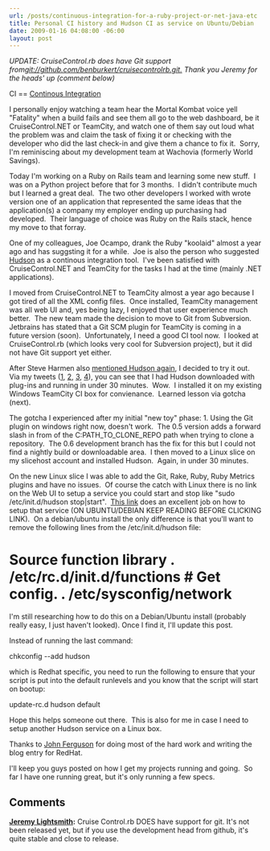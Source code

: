 ```yaml
---
url: /posts/continuous-integration-for-a-ruby-project-or-net-java-etc
title: Personal CI history and Hudson CI as service on Ubuntu/Debian
date: 2009-01-16 04:08:00 -06:00
layout: post
---
```


_UPDATE: CruiseControl.rb does have Git support from[git://github.com/benburkert/cruisecontrolrb.git.](//github.com/benburkert/cruisecontrolrb.git) Thank you Jeremy for the heads' up (comment below)_

CI == [Continous Integration](http://martinfowler.com/articles/continuousIntegration.html)

I personally enjoy watching a team hear the Mortal Kombat voice yell "Fatality" when a build fails and see them all go to the web dashboard, be it CruiseControl.NET or TeamCity, and watch one of them say out loud what the problem was and claim the task of fixing it or checking with the developer who did the last check-in and give them a chance to fix it.  Sorry, I'm reminiscing about my development team at Wachovia (formerly World Savings).

Today I'm working on a Ruby on Rails team and learning some new stuff.  I was on a Python project before that for 3 months.  I didn't contribute much but I learned a great deal.  The two other developers I worked with wrote version one of an application that represented the same ideas that the application(s) a company my employer ending up purchasing had developed.  Their language of choice was Ruby on the Rails stack, hence my move to that forray.

One of my colleagues, Joe Ocampo, drank the Ruby "koolaid" almost a year ago and has suggsting it for a while.  Joe is also the person who suggested [Hudson](https://hudson.dev.java.net/) as a continous integration tool.  I've been satisfied with CruiseControl.NET and TeamCity for the tasks I had at the time (mainly .NET applications).

I moved from CruiseControl.NET to TeamCity almost a year ago because I got tired of all the XML config files.  Once installed, TeamCity management was all web UI and, yes being lazy, I enjoyed that user experience much better.  The new team made the decision to move to Git from Subversion.  Jetbrains has stated that a Git SCM plugin for TeamCity is coming in a future version (soon).  Unfortunately, I need a good CI tool now.  I looked at CruiseControl.rb (which looks very cool for Subversion project), but it did not have Git support yet either.

After Steve Harmen also [mentioned Hudson again](http://twitter.com/stevenharman/status/1116787833), I decided to try it out.  Via my tweets ([1](http://twitter.com/armmer/status/1118561229), [2](http://twitter.com/armmer/status/1118568558), [3](http://twitter.com/armmer/status/1118595541), [4](http://twitter.com/armmer/status/1118596087)), you can see that I had Hudson downloaded with plug-ins and running in under 30 minutes.  Wow.  I installed it on my existing Windows TeamCity CI box for convienance.  Learned lesson via gotcha (next).

The gotcha I experienced after my initial "new toy" phase:
1\. Using the Git plugin on windows right now, doesn't work.  The 0.5 version adds a forward slash in from of the C:PATH_TO_CLONE_REPO path when trying to clone a repository.  The 0.6 development branch has the fix for this but I could not find a nightly build or downloadable area.  I then moved to a Linux slice on my slicehost account and installed Hudson.  Again, in under 30 minutes.

On the new Linux slice I was able to add the Git, Rake, Ruby, Ruby Metrics plugins and have no issues.  Of course the catch with Linux there is no link on the Web UI to setup a service you could start and stop like "sudo /etc/init.d/hudson stop|start".  [This link](http://weblogs.java.net/blog/johnsmart/archive/2008/10/installing_huds.html) does an excellent job on how to setup that service (ON UBUNTU/DEBIAN KEEP READING BEFORE CLICKING LINK).  On a debian/ubuntu install the only difference is that you'll want to remove the following lines from the /etc/init.d/hudson file:

# Source function library . /etc/rc.d/init.d/functions # Get config. . /etc/sysconfig/network

I'm still researching how to do this on a Debian/Ubuntu install (probably really easy, I just haven't looked). Once I find it, I'll update this post.

Instead of running the last command:

chkconfig --add hudson

which is Redhat specific, you need to run the following to ensure that your script is put into the default runlevels and you know that the script will start on bootup:

update-rc.d hudson default

Hope this helps someone out there.  This is also for me in case I need to setup another Hudson service on a Linux box.

Thanks to [John Ferguson](http://weblogs.java.net/blog/johnsmart/) for doing most of the hard work and writing the blog entry for RedHat.

I'll keep you guys posted on how I get my projects running and going.  So far I have one running great, but it's only running a few specs.

## Comments

**[Jeremy Lightsmith](#385 "2009-01-16 07:51:09"):** Cruise Control.rb DOES have support for git. It's not been released yet, but if you use the development head from github, it's quite stable and close to release.
